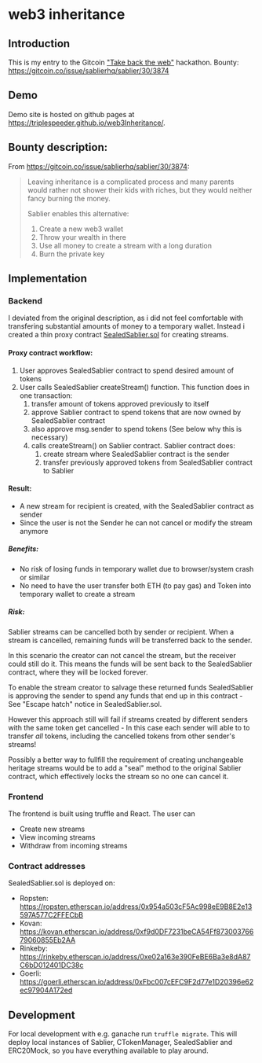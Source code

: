 # web3 inheritance
## Introduction
This is my entry to the Gitcoin ["Take back the web"](https://gitcoin.co/hackathon/take-back-the-web) hackathon.
Bounty: https://gitcoin.co/issue/sablierhq/sablier/30/3874

## Demo
Demo site is hosted on github pages at https://triplespeeder.github.io/web3Inheritance/.

## Bounty description:
From https://gitcoin.co/issue/sablierhq/sablier/30/3874:
> Leaving inheritance is a complicated process and many parents would rather not shower their kids with riches, but they would neither fancy burning the money.
>  
>  Sablier enables this alternative:
>  
>  1. Create a new web3 wallet
>  2. Throw your wealth in there
>  3. Use all money to create a stream with a long duration
>  4. Burn the private key

## Implementation
### Backend
I deviated from the original description, as i did not feel comfortable with
transfering substantial amounts of money to a temporary wallet. Instead i created
a thin proxy contract [SealedSablier.sol](contracts/SealedSablier.sol) for creating streams. 
#### Proxy contract workflow:
1. User approves SealedSablier contract to spend desired amount of tokens
1. User calls SealedSablier createStream() function. This function does in one transaction:
    1. transfer amount of tokens approved previously to itself
    1. approve Sablier contract to spend tokens that are now owned by SealedSablier contract
    1. also approve msg.sender to spend tokens (See below why this is necessary)
    1. calls createStream() on Sablier contract. Sablier contract does:
       1. create stream where SealedSablier contract is the sender
       1. transfer previously approved tokens from SealedSablier contract to Sablier

#### Result:
 - A new stream for recipient is created, with the SealedSablier contract as sender
 - Since the user is not the Sender he can not cancel or modify the stream anymore

##### Benefits:
 - No risk of losing funds in temporary wallet due to browser/system crash or similar
 - No need to have the user transfer both ETH (to pay gas) and Token into temporary 
 wallet to create a stream

##### Risk:
Sablier streams can be cancelled both by sender or recipient. When a stream is cancelled,
remaining funds will be transferred back to the sender.

In this scenario the creator can not cancel the stream, but the receiver could still do it.
This means the funds will be sent back to the SealedSablier contract, where they will be
locked forever.

To enable the stream creator to salvage these returned funds SealedSablier is approving the
sender to spend any funds that end up in this contract - See "Escape hatch" notice in SealedSablier.sol.

However this approach still will fail if streams created by different senders with the same token
get cancelled - In this case each sender will able to to transfer *all* tokens, including the cancelled tokens
from other sender's streams!

Possibly a better way to fullfill the requirement of creating unchangeable heritage streams would be to add
a "seal" method to the original Sablier contract, which effectively locks the stream so no one can
cancel it. 
 
### Frontend
The frontend is built using truffle and React. 
The user can
- Create new streams
- View incoming streams
- Withdraw from incoming streams

### Contract addresses
SealedSablier.sol is deployed on:
- Ropsten: https://ropsten.etherscan.io/address/0x954a503cF5Ac998eE9B8E2e13597A577C2FFECbB
- Kovan: https://kovan.etherscan.io/address/0xf9d0DF7231beCA54Ff87300376679060855Eb2AA
- Rinkeby: https://rinkeby.etherscan.io/address/0xe02a163e390FeBE6Ba3e8dA87C6bD012401DC38c
- Goerli: https://goerli.etherscan.io/address/0xFbc007cEFC9F2d77e1D20396e62ec97904A172ed

## Development
For local development with e.g. ganache run `truffle migrate`. This will deploy
local instances of Sablier, CTokenManager, SealedSablier and ERC20Mock, so you
have everything available to play around.
